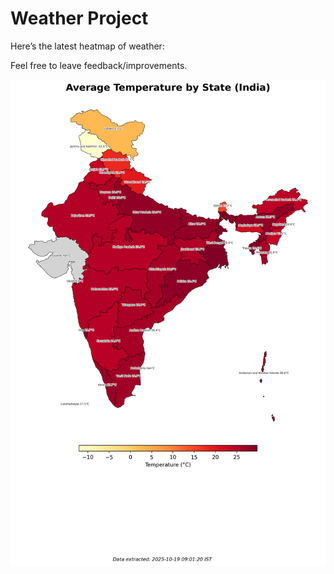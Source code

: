 # Weather Project

Here’s the latest heatmap of weather:

Feel free to leave feedback/improvements.

![India Heatmap](docs/assets/india_heatmap.png?v=F45B8A)
